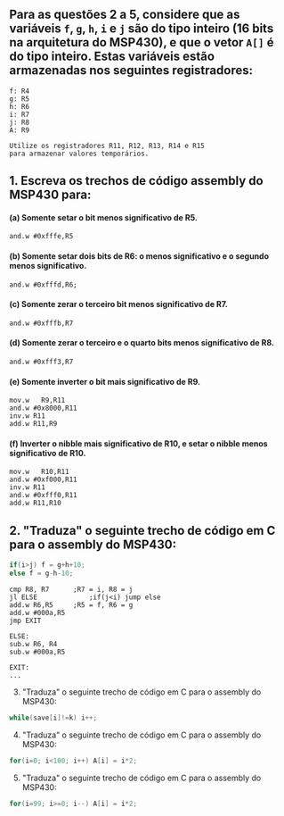 ## Para as questões 2 a 5, considere que as variáveis `f`, `g`, `h`, `i` e `j` são do tipo inteiro (16 bits na arquitetura do MSP430), e que o vetor `A[]` é do tipo inteiro. Estas variáveis estão armazenadas nos seguintes registradores:
	f: R4
	g: R5
	h: R6
	i: R7
	j: R8
	A: R9

	Utilize os registradores R11, R12, R13, R14 e R15
	para armazenar valores temporários.

## 1. Escreva os trechos de código assembly do MSP430 para:
#### (a) Somente setar o bit menos significativo de R5.
```Assembly
and.w #0xfffe,R5
```
#### (b) Somente setar dois bits de R6: o menos significativo e o segundo menos significativo.
```Assembly
and.w #0xfffd,R6;
```
#### (c) Somente zerar o terceiro bit menos significativo de R7.
```Assembly
and.w #0xfffb,R7
```
#### (d) Somente zerar o terceiro e o quarto bits menos significativo de R8.
```Assembly
and.w #0xfff3,R7
```
#### (e) Somente inverter o bit mais significativo de R9.
```Assembly
mov.w	R9,R11
and.w #0x8000,R11
inv.w R11
add.w R11,R9
```
#### (f) Inverter o nibble mais significativo de R10, e setar o nibble menos significativo de R10.
```Assembly
mov.w	R10,R11
and.w #0xf000,R11
inv.w R11
and.w #0xfff0,R11
add.w R11,R10
```
## 2. "Traduza" o seguinte trecho de código em C para o assembly do MSP430:

```C
if(i>j) f = g+h+10;
else f = g-h-10;
```

```Assembly
cmp R8, R7		;R7 = i, R8 = j
jl ELSE				;if(j<i) jump else
add.w R6,R5  	;R5 = f, R6 = g
add.w #000a,R5
jmp EXIT

ELSE:
sub.w R6, R4
sub.w #000a,R5

EXIT:
...
```

3. "Traduza" o seguinte trecho de código em C para o assembly do MSP430:

```C
while(save[i]!=k) i++;
```

4. "Traduza" o seguinte trecho de código em C para o assembly do MSP430:

```C
for(i=0; i<100; i++) A[i] = i*2;
```

5. "Traduza" o seguinte trecho de código em C para o assembly do MSP430:

```C
for(i=99; i>=0; i--) A[i] = i*2;
```
